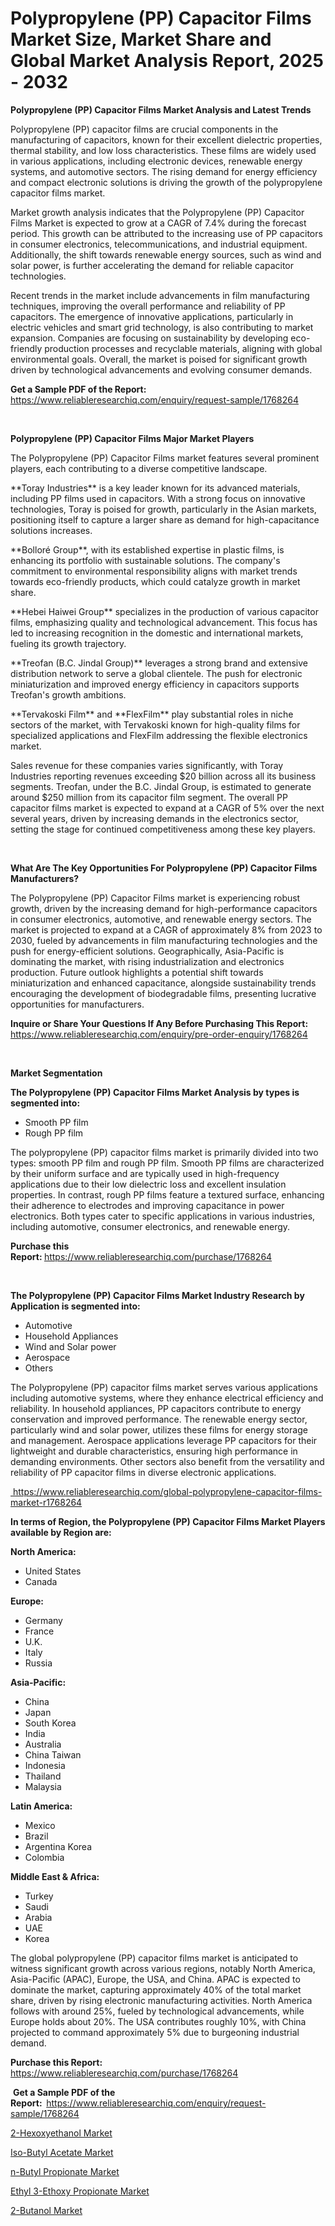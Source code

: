 <p><h1>Polypropylene (PP) Capacitor Films Market Size, Market Share and Global Market Analysis Report, 2025 - 2032</h1></p><p><strong>Polypropylene (PP) Capacitor Films Market Analysis and Latest Trends</strong></p>
<p><p>Polypropylene (PP) capacitor films are crucial components in the manufacturing of capacitors, known for their excellent dielectric properties, thermal stability, and low loss characteristics. These films are widely used in various applications, including electronic devices, renewable energy systems, and automotive sectors. The rising demand for energy efficiency and compact electronic solutions is driving the growth of the polypropylene capacitor films market.</p><p>Market growth analysis indicates that the Polypropylene (PP) Capacitor Films Market is expected to grow at a CAGR of 7.4% during the forecast period. This growth can be attributed to the increasing use of PP capacitors in consumer electronics, telecommunications, and industrial equipment. Additionally, the shift towards renewable energy sources, such as wind and solar power, is further accelerating the demand for reliable capacitor technologies.</p><p>Recent trends in the market include advancements in film manufacturing techniques, improving the overall performance and reliability of PP capacitors. The emergence of innovative applications, particularly in electric vehicles and smart grid technology, is also contributing to market expansion. Companies are focusing on sustainability by developing eco-friendly production processes and recyclable materials, aligning with global environmental goals. Overall, the market is poised for significant growth driven by technological advancements and evolving consumer demands.</p></p>
<p><strong>Get a Sample PDF of the Report:&nbsp;</strong> <a href="https://www.reliableresearchiq.com/enquiry/request-sample/1768264?utm_campaign=904&utm_medium=2&utm_source=Github&utm_content=ia&utm_term=02022025&utm_id=polypropylene-pp-capacitor-films">https://www.reliableresearchiq.com/enquiry/request-sample/1768264</a></p>
<p>&nbsp;</p>
<p><strong>Polypropylene (PP) Capacitor Films Major Market Players</strong></p>
<p><p>The Polypropylene (PP) Capacitor Films market features several prominent players, each contributing to a diverse competitive landscape. </p><p>**Toray Industries** is a key leader known for its advanced materials, including PP films used in capacitors. With a strong focus on innovative technologies, Toray is poised for growth, particularly in the Asian markets, positioning itself to capture a larger share as demand for high-capacitance solutions increases.</p><p>**Bolloré Group**, with its established expertise in plastic films, is enhancing its portfolio with sustainable solutions. The company's commitment to environmental responsibility aligns with market trends towards eco-friendly products, which could catalyze growth in market share.</p><p>**Hebei Haiwei Group** specializes in the production of various capacitor films, emphasizing quality and technological advancement. This focus has led to increasing recognition in the domestic and international markets, fueling its growth trajectory.</p><p>**Treofan (B.C. Jindal Group)** leverages a strong brand and extensive distribution network to serve a global clientele. The push for electronic miniaturization and improved energy efficiency in capacitors supports Treofan's growth ambitions.</p><p>**Tervakoski Film** and **FlexFilm** play substantial roles in niche sectors of the market, with Tervakoski known for high-quality films for specialized applications and FlexFilm addressing the flexible electronics market.</p><p>Sales revenue for these companies varies significantly, with Toray Industries reporting revenues exceeding $20 billion across all its business segments. Treofan, under the B.C. Jindal Group, is estimated to generate around $250 million from its capacitor film segment. The overall PP capacitor films market is expected to expand at a CAGR of 5% over the next several years, driven by increasing demands in the electronics sector, setting the stage for continued competitiveness among these key players.</p></p>
<p>&nbsp;</p>
<p><strong>What Are The Key Opportunities For Polypropylene (PP) Capacitor Films Manufacturers?</strong></p>
<p><p>The Polypropylene (PP) Capacitor Films market is experiencing robust growth, driven by the increasing demand for high-performance capacitors in consumer electronics, automotive, and renewable energy sectors. The market is projected to expand at a CAGR of approximately 8% from 2023 to 2030, fueled by advancements in film manufacturing technologies and the push for energy-efficient solutions. Geographically, Asia-Pacific is dominating the market, with rising industrialization and electronics production. Future outlook highlights a potential shift towards miniaturization and enhanced capacitance, alongside sustainability trends encouraging the development of biodegradable films, presenting lucrative opportunities for manufacturers.</p></p>
<p><strong>Inquire or Share Your Questions If Any Before Purchasing This Report:</strong> <a href="https://www.reliableresearchiq.com/enquiry/pre-order-enquiry/1768264?utm_campaign=904&utm_medium=2&utm_source=Github&utm_content=ia&utm_term=02022025&utm_id=polypropylene-pp-capacitor-films">https://www.reliableresearchiq.com/enquiry/pre-order-enquiry/1768264</a></p>
<p>&nbsp;</p>
<p><strong>Market Segmentation</strong></p>
<p><strong>The Polypropylene (PP) Capacitor Films Market Analysis by types is segmented into:</strong></p>
<p><ul><li>Smooth PP film</li><li>Rough PP film</li></ul></p>
<p><p>The polypropylene (PP) capacitor films market is primarily divided into two types: smooth PP film and rough PP film. Smooth PP films are characterized by their uniform surface and are typically used in high-frequency applications due to their low dielectric loss and excellent insulation properties. In contrast, rough PP films feature a textured surface, enhancing their adherence to electrodes and improving capacitance in power electronics. Both types cater to specific applications in various industries, including automotive, consumer electronics, and renewable energy.</p></p>
<p><strong>Purchase this Report:&nbsp;</strong><a href="https://www.reliableresearchiq.com/purchase/1768264?utm_campaign=904&utm_medium=2&utm_source=Github&utm_content=ia&utm_term=02022025&utm_id=polypropylene-pp-capacitor-films">https://www.reliableresearchiq.com/purchase/1768264</a></p>
<p>&nbsp;</p>
<p><strong>The Polypropylene (PP) Capacitor Films Market Industry Research by Application is segmented into:</strong></p>
<p><ul><li>Automotive</li><li>Household Appliances</li><li>Wind and Solar power</li><li>Aerospace</li><li>Others</li></ul></p>
<p><p>The Polypropylene (PP) capacitor films market serves various applications including automotive systems, where they enhance electrical efficiency and reliability. In household appliances, PP capacitors contribute to energy conservation and improved performance. The renewable energy sector, particularly wind and solar power, utilizes these films for energy storage and management. Aerospace applications leverage PP capacitors for their lightweight and durable characteristics, ensuring high performance in demanding environments. Other sectors also benefit from the versatility and reliability of PP capacitor films in diverse electronic applications.</p></p>
<p><a href="https://www.reliableresearchiq.com/global-polypropylene-capacitor-films-market-r1768264?utm_campaign=904&utm_medium=2&utm_source=Github&utm_content=ia&utm_term=02022025&utm_id=polypropylene-pp-capacitor-films">&nbsp;https://www.reliableresearchiq.com/global-polypropylene-capacitor-films-market-r1768264</a></p>
<p><strong>In terms of Region, the Polypropylene (PP) Capacitor Films Market Players available by Region are:</strong></p>
<p>
    <p> <strong> North America: </strong>
        <ul>
            <li>United States</li>
            <li>Canada</li>
        </ul>
        </p> 
    <p> <strong> Europe: </strong>
        <ul>
            <li>Germany</li>
            <li>France</li>
            <li>U.K.</li>
            <li>Italy</li>
            <li>Russia</li>
        </ul>
        </p> 
    <p> <strong> Asia-Pacific: </strong>
        <ul>
            <li>China</li>
            <li>Japan</li>
            <li>South Korea</li>
            <li>India</li>
            <li>Australia</li>
            <li>China Taiwan</li>
            <li>Indonesia</li>
            <li>Thailand</li>
            <li>Malaysia</li>
        </ul>
        </p> 
    <p> <strong> Latin America: </strong>
        <ul>
            <li>Mexico</li>
            <li>Brazil</li>
            <li>Argentina Korea</li>
            <li>Colombia</li>
        </ul>
        </p> 
    <p> <strong> Middle East & Africa: </strong>
        <ul>
            <li>Turkey</li>
            <li>Saudi</li>
            <li>Arabia</li>
            <li>UAE</li>
            <li>Korea</li>
        </ul>
    </p>
    </p>
<p><p>The global polypropylene (PP) capacitor films market is anticipated to witness significant growth across various regions, notably North America, Asia-Pacific (APAC), Europe, the USA, and China. APAC is expected to dominate the market, capturing approximately 40% of the total market share, driven by rising electronic manufacturing activities. North America follows with around 25%, fueled by technological advancements, while Europe holds about 20%. The USA contributes roughly 10%, with China projected to command approximately 5% due to burgeoning industrial demand.</p></p>
<p><strong>Purchase this Report: </strong><a href="https://www.reliableresearchiq.com/purchase/1768264?utm_campaign=904&utm_medium=2&utm_source=Github&utm_content=ia&utm_term=02022025&utm_id=polypropylene-pp-capacitor-films">https://www.reliableresearchiq.com/purchase/1768264</a></p>
<p>&nbsp;<strong>Get a Sample PDF of the Report:&nbsp;&nbsp;</strong><a href="https://www.reliableresearchiq.com/enquiry/request-sample/1768264?utm_campaign=904&utm_medium=2&utm_source=Github&utm_content=ia&utm_term=02022025&utm_id=polypropylene-pp-capacitor-films">https://www.reliableresearchiq.com/enquiry/request-sample/1768264</a></p>
<p><strong></strong></p>
<p><p><a href="https://github.com/sawrovpipolo/Market-Research-Report-List-1/blob/main/2-hexoxyethanol-market.md?utm_campaign=904&utm_medium=2&utm_source=Github&utm_content=ia&utm_term=02022025&utm_id=polypropylene-pp-capacitor-films">2-Hexoxyethanol Market</a></p><p><a href="https://github.com/nkbaroga/Market-Research-Report-List-1/blob/main/iso-butyl-acetate-market.md?utm_campaign=904&utm_medium=2&utm_source=Github&utm_content=ia&utm_term=02022025&utm_id=polypropylene-pp-capacitor-films">Iso-Butyl Acetate Market</a></p><p><a href="https://github.com/elvutedipela/Market-Research-Report-List-1/blob/main/n-butyl-propionate-market.md?utm_campaign=904&utm_medium=2&utm_source=Github&utm_content=ia&utm_term=02022025&utm_id=polypropylene-pp-capacitor-films">n-Butyl Propionate Market</a></p><p><a href="https://github.com/sponsumelo/Market-Research-Report-List-1/blob/main/ethyl-3-ethoxy-propionate-market.md?utm_campaign=904&utm_medium=2&utm_source=Github&utm_content=ia&utm_term=02022025&utm_id=polypropylene-pp-capacitor-films">Ethyl 3-Ethoxy Propionate Market</a></p><p><a href="https://github.com/ritooesiaba/Market-Research-Report-List-1/blob/main/2-butanol-market.md?utm_campaign=904&utm_medium=2&utm_source=Github&utm_content=ia&utm_term=02022025&utm_id=polypropylene-pp-capacitor-films">2-Butanol Market</a></p></p>